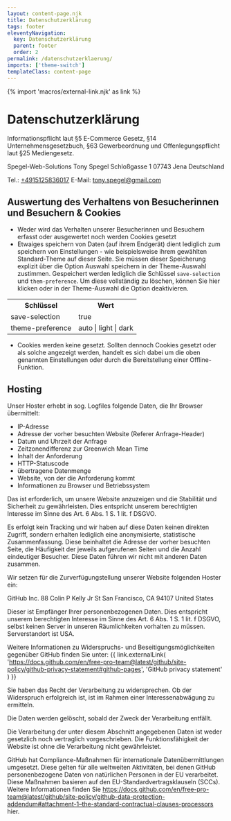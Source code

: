 ```yaml
---
layout: content-page.njk
title: Datenschutzerklärung
tags: footer
eleventyNavigation:
  key: Datenschutzerklärung
  parent: footer
  order: 2
permalink: /datenschutzerklaerung/
imports: ['theme-switch']
templateClass: content-page
---
```

{% import 'macros/external-link.njk' as link %}

# Datenschutzerklärung

Informationspflicht laut §5 E-Commerce Gesetz, §14 Unternehmensgesetzbuch,
§63 Gewerbeordnung und Offenlegungspflicht laut §25 Mediengesetz.


Spegel-Web-Solutions
Tony Spegel
Schloßgasse 1
07743 Jena
Deutschland


Tel.: <a class="text-link" target="_blank" rel="noopener noreferrer" href="tel:+4915125836017" title="Anrufen">+4915125836017</a>
E-Mail: <a class="text-link" target="_blank" rel="noopener noreferrer" href="mailto:tony.spegel@gmail.com" title="E-Mail schreiben">tony.spegel@gmail.com</a>

## Auswertung des Verhaltens von Besucherinnen und Besuchern & Cookies

- Weder wird das Verhalten unserer Besucherinnen und Besuchern erfasst oder ausgewertet noch werden Cookies gesetzt
- Etwaiges speichern von Daten (auf ihrem Endgerät) dient lediglich zum speichern von Einstellungen - wie beispielsweise ihrem gewählten Standard-Theme auf dieser Seite. Sie müssen dieser Speicherung explizit über die Option Auswahl speichern in der Theme-Auswahl zustimmen. Gespeichert werden lediglich die Schlüssel `save-selection` und `them-preference`.
Um diese vollständig zu löschen, können Sie hier klicken oder in der Theme-Auswahl die Option deaktivieren.

<table>
  <tr>
    <th>Schlüssel</th>
    <th>Wert</th>
  </tr>
  <tr>
    <td>save-selection</td>
    <td>true</td>
  </tr>
  <tr>
    <td>theme-preference</td>
    <td>auto | light | dark</td>
  </tr>
</table>

- Cookies werden keine gesetzt. Sollten dennoch Cookies gesetzt oder als solche angezeigt werden, handelt es sich dabei um die oben genannten Einstellungen oder durch die Bereitstellung einer Offline-Funktion.

## Hosting

Unser Hoster erhebt in sog. Logfiles folgende Daten, die Ihr Browser übermittelt:

- IP-Adresse
- Adresse der vorher besuchten Website (Referer Anfrage-Header)
- Datum und Uhrzeit der Anfrage
- Zeitzonendifferenz zur Greenwich Mean Time
- Inhalt der Anforderung
- HTTP-Statuscode
- übertragene Datenmenge
- Website, von der die Anforderung kommt
- Informationen zu Browser und Betriebssystem

Das ist erforderlich, um unsere Website anzuzeigen und die Stabilität und Sicherheit zu gewährleisten. Dies entspricht unserem berechtigten Interesse im Sinne des Art. 6 Abs. 1 S. 1 lit. f DSGVO.

Es erfolgt kein Tracking und wir haben auf diese Daten keinen direkten Zugriff, sondern erhalten lediglich eine anonymisierte, statistische Zusammenfassung. Diese beinhaltet die Adresse der vorher besuchten Seite, die Häufigkeit der jeweils aufgerufenen Seiten und die Anzahl eindeutiger Besucher. Diese Daten führen wir nicht mit anderen Daten zusammen.

Wir setzen für die Zurverfügungstellung unserer Website folgenden Hoster ein:

GitHub Inc.
88 Colin P Kelly Jr St
San Francisco, CA 94107
United States

Dieser ist Empfänger Ihrer personenbezogenen Daten. Dies entspricht unserem berechtigten Interesse im Sinne des Art. 6 Abs. 1 S. 1 lit. f DSGVO, selbst keinen Server in unseren Räumlichkeiten vorhalten zu müssen. Serverstandort ist USA.

Weitere Informationen zu Widerspruchs- und Beseitigungsmöglichkeiten gegenüber GitHub finden Sie unter:
{{ link.externalLink(
  'https://docs.github.com/en/free-pro-team@latest/github/site-policy/github-privacy-statement#github-pages',
  'GitHub privacy statement'
  )
}}


Sie haben das Recht der Verarbeitung zu widersprechen. Ob der Widerspruch erfolgreich ist, ist im Rahmen einer Interessenabwägung zu ermitteln.

Die Daten werden gelöscht, sobald der Zweck der Verarbeitung entfällt.

Die Verarbeitung der unter diesem Abschnitt angegebenen Daten ist weder gesetzlich noch vertraglich vorgeschrieben. Die Funktionsfähigkeit der Website ist ohne die Verarbeitung nicht gewährleistet.

GitHub hat Compliance-Maßnahmen für internationale Datenübermittlungen umgesetzt. Diese gelten für alle weltweiten Aktivitäten, bei denen GitHub personenbezogene Daten von natürlichen Personen in der EU verarbeitet. Diese Maßnahmen basieren auf den EU-Standardvertragsklauseln (SCCs). Weitere Informationen finden Sie https://docs.github.com/en/free-pro-team@latest/github/site-policy/github-data-protection-addendum#attachment-1–the-standard-contractual-clauses-processors hier.
